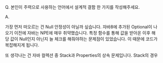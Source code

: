 Q. 본인이 주력으로 사용하는 언어에서 설계적 결함 한 가지를 작성해주세요.

A.

가장 먼저 떠오르는 건 Null 안정성이 아닐까 싶습니다. 자바8에 추가된 Optional이 나오기 이전에 자바는 NPE에 매우 취약했습니다. 특정 함수를 통해 값을 받아온 이후 해당 값이 Null인지 아닌지 늘 체크를 해줘야하는 문제점이 있었습니다. 이 때문에 코드가 복잡해지게 됩니다.

또 생각나는 건 자바 컬렉션 중 Stack과 Properties의 상속 문제입니다. Stack의 경우 
